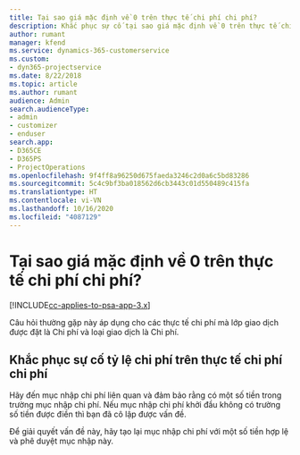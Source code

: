 ```yaml
---
title: Tại sao giá mặc định về 0 trên thực tế chi phí chi phí?
description: Khắc phục sự cố tại sao giá mặc định về 0 trên thực tế chi phí chi phí?
author: rumant
manager: kfend
ms.service: dynamics-365-customerservice
ms.custom:
- dyn365-projectservice
ms.date: 8/22/2018
ms.topic: article
ms.author: rumant
audience: Admin
search.audienceType:
- admin
- customizer
- enduser
search.app:
- D365CE
- D365PS
- ProjectOperations
ms.openlocfilehash: 9f4ff8a96250d675faeda3246c2d0a6c5bd83286
ms.sourcegitcommit: 5c4c9bf3ba018562d6cb3443c01d550489c415fa
ms.translationtype: HT
ms.contentlocale: vi-VN
ms.lasthandoff: 10/16/2020
ms.locfileid: "4087129"
---
```

# <a name="why-is-the-price-defaulting-to-zero-on-expense-cost-actuals"></a>Tại sao giá mặc định về 0 trên thực tế chi phí chi phí?

[!INCLUDE[cc-applies-to-psa-app-3.x](../includes/cc-applies-to-psa-app-3x.md)]

Câu hỏi thường gặp này áp dụng cho các thực tế chi phí mà lớp giao dịch được đặt là Chi phí và loại giao dịch là Chi phí.

## <a name="troubleshooting-cost-rates-on-expense-cost-actuals"></a>Khắc phục sự cố tỷ lệ chi phí trên thực tế chi phí chi phí

Hãy đến mục nhập chi phí liên quan và đảm bảo rằng có một số tiền trong trường mục nhập chi phí. Nếu mục nhập chi phí khởi đầu không có trường số tiền được điền thì bạn đã cô lập được vấn đề.
 
Để giải quyết vấn đề này, hãy tạo lại mục nhập chi phí với một số tiền hợp lệ và phê duyệt mục nhập này.
